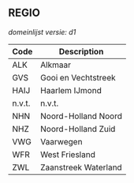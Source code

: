 ## REGIO

*domeinlijst versie: d1* 

 |Code |Description	|
|	---	|	---	|
| ALK | Alkmaar |
| GVS | Gooi en Vechtstreek |
| HAIJ | Haarlem IJmond |
| n.v.t. | n.v.t. |
| NHN | Noord-Holland Noord |
| NHZ | Noord-Holland Zuid |
| VWG | Vaarwegen |
| WFR | West Friesland |
| ZWL | Zaanstreek Waterland |
